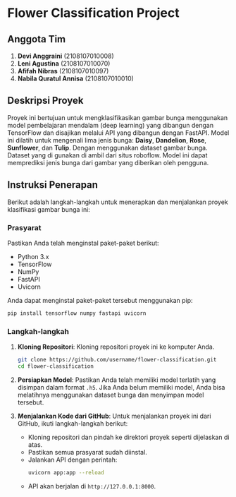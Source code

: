 # Flower Classification Project

## Anggota Tim
1. **Devi Anggraini** (2108107010008)
2. **Leni Agustina** (2108107010070)
3. **Afifah Nibras** (2108107010097)
4. **Nabila Quratul Annisa** (2108107010010)

   
## Deskripsi Proyek
Proyek ini bertujuan untuk mengklasifikasikan gambar bunga menggunakan model pembelajaran mendalam (deep learning) yang dibangun dengan TensorFlow dan disajikan melalui API yang dibangun dengan FastAPI. Model ini dilatih untuk mengenali lima jenis bunga: **Daisy**, **Dandelion**, **Rose**, **Sunflower**, dan **Tulip**. Dengan menggunakan dataset gambar bunga. Dataset yang di gunakan di ambil dari situs roboflow. Model ini dapat memprediksi jenis bunga dari gambar yang diberikan oleh pengguna.

## Instruksi Penerapan
Berikut adalah langkah-langkah untuk menerapkan dan menjalankan proyek klasifikasi gambar bunga ini:

### Prasyarat
Pastikan Anda telah menginstal paket-paket berikut:
- Python 3.x
- TensorFlow
- NumPy
- FastAPI
- Uvicorn

Anda dapat menginstal paket-paket tersebut menggunakan pip:
```sh
pip install tensorflow numpy fastapi uvicorn
```

### Langkah-langkah
1. **Kloning Repositori**:
   Kloning repositori proyek ini ke komputer Anda.
   ```sh
   git clone https://github.com/username/flower-classification.git
   cd flower-classification
   ```

2. **Persiapkan Model**:
   Pastikan Anda telah memiliki model terlatih yang disimpan dalam format `.h5`. Jika Anda belum memiliki model, Anda bisa melatihnya menggunakan dataset bunga dan menyimpan model tersebut.

3. **Menjalankan Kode dari GitHub**:
   Untuk menjalankan proyek ini dari GitHub, ikuti langkah-langkah berikut:
   - Kloning repositori dan pindah ke direktori proyek seperti dijelaskan di atas.
   - Pastikan semua prasyarat sudah diinstal.
   - Jalankan API dengan perintah:
     ```sh
     uvicorn app:app --reload
     ```
   - API akan berjalan di `http://127.0.0.1:8000`.
